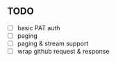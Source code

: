 ## TODO

- [ ] basic PAT auth
- [ ] paging
- [ ] paging & stream support
- [ ] wrap github request & response